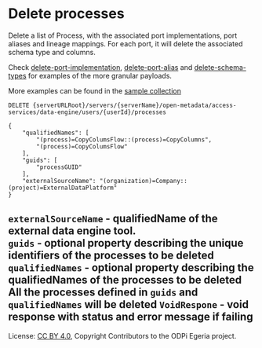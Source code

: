 <!-- SPDX-License-Identifier: CC-BY-4.0 -->
<!-- Copyright Contributors to the ODPi Egeria project. -->

# Delete processes

Delete a list of Process, with the associated port implementations, port aliases and lineage mappings.
For each port, it will delete the associated schema type and columns.

Check [delete-port-implementation](delete-port-implementation.md), [delete-port-alias](create-port-alias.md) 
and [delete-schema-types](create-schema-type.md) for examples of the more granular payloads.

More examples can be found in the
[sample collection](../../../docs/samples/collections/DataEngine-process_endpoints.postman_collection.json)
```
DELETE {serverURLRoot}/servers/{serverName}/open-metadata/access-services/data-engine/users/{userId}/processes

{
    "qualifiedNames": [
        "(process)=CopyColumsFlow::(process)=CopyColumns",
        "(process)=CopyColumsFlow"
    ],
    "guids": [
        "processGUID"
    ],
    "externalSourceName": "(organization)=Company::(project)=ExternalDataPlatform"
}
```

`externalSourceName` - qualifiedName of the external data engine tool.<br>
`guids` - optional property describing the unique identifiers of the processes to be deleted
`qualifiedNames` - optional property describing the qualifiedNames of the processes to be deleted<br>
All the processes defined in `guids` and `qualifiedNames` will be deleted
`VoidRespone` - void response with status and error message if failing
----
License: [CC BY 4.0](https://creativecommons.org/licenses/by/4.0/),
Copyright Contributors to the ODPi Egeria project.







